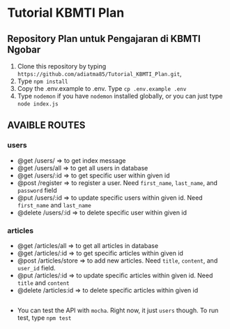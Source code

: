 # Tutorial KBMTI Plan
## Repository Plan untuk Pengajaran di KBMTI Ngobar

1. Clone this repository by typing `https://github.com/adiatma85/Tutorial_KBMTI_Plan.git`,
2. Type `npm install`
3. Copy the .env.example to .env. Type `cp .env.example .env`
4. Type `nodemon` if you have `nodemon` installed globally, or you can just type `node index.js`

## AVAIBLE ROUTES
### users
 * @get /users/             => to get index message
 * @get /users/all          => to get all users in database
 * @get /users/:id          => to get specific user within given id
 * @post /register          => to register a user. Need `first_name`, `last_name`, and `password` field
 * @put /users/:id          => to update specific users within given id. Need `first_name` and `last_name`
 * @delete /users/:id       => to delete specific user within given id

### articles
 * @get /articles/all       => to get all articles in database
 * @get /articles/:id       => to get specific articles within given id
 * @post /articles/store    => to add new articles. Need `title`, `content`, and `user_id` field.
 * @put /articles/:id       => to update specific articles within given id. Need `title` and `content`
 * @delete /articles:id     => to delete specific articles within given id


##
* You can test the API with `mocha`. Right now, it just `users` though. To run test, type `npm test`